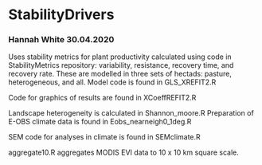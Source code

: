 # StabilityDrivers

### Hannah White 30.04.2020

Uses stability metrics for plant productivity calculated using code in StabilityMetrics repository: variability, resistance, 
recovery time, and recovery rate. These are modelled in three sets of hectads: pasture, heterogeneous, and all. Model code is 
found in GLS_XREFIT2.R

Code for graphics of results are found in XCoeffREFIT2.R

Landscape heterogeneity is calculated in Shannon_moore.R
Preparation of E-OBS climate data is found in Eobs_nearneigh0_1deg.R

SEM code for analyses in climate is found in SEMclimate.R

aggregate10.R aggregates MODIS EVI data to 10 x 10 km square scale.


